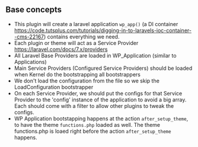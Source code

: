 ## Base concepts
- This plugin will create a laravel application `wp_app()` (a DI container https://code.tutsplus.com/tutorials/digging-in-to-laravels-ioc-container--cms-22167) contains everything we need.
- Each plugin or theme will act as a Service Provider https://laravel.com/docs/7.x/providers
- All Laravel Base Providers are loaded in WP_Application (similar to Applications)
- Main Service Providers (Configured Service Providers) should be loaded when Kernel do the bootstrapping all bootstrappers
- We don't load the configuration from the file so we skip the LoadConfiguration bootstrapper
- On each Service Provider, we should put the configs for that Service Provider to the 'config' instance of the application to avoid a big array. Each should come with a filter to allow other plugins to tweak the configs.
- WP Application bootstapping happens at the action `after_setup_theme`, to have the theme `functions.php` loaded as well. The theme functions.php is loaed right before the action `after_setup_theme` happens.
